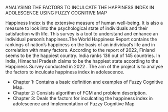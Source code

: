 ANALYSING THE FACTORS TO INCULCATE THE HAPPINESS INDEX IN ADOLESCENCE USING FUZZY COGNITIVE MAP

Happiness Index is the extensive measure of human well-being. It is also a measure to look into the psychological state of individuals and their satisfaction with life. This survey is a 
tool to understand and enhance an individual person’s happiness.The World Happiness Report contains the rankings of nation’s happiness on the basis of an individual’s life and in correlation with many factors. According to the report of 2022, Finland 
seems to be the happiest country. India ranks 136 out of 145 countries. In India, Himachal Pradesh claims to be the happiest state according to the Happiness Survey conducted in 2022 .
The aim of the project is to analyse the factors to inculcate happiness index in adolescence.
* Chapter 1: Contains a basic definition and examples of Fuzzy Cognitive Map.
* Chapter 2: Consists algorithm of FCM and problem description.
* Chapter 3: Deals the factors for inculcating the happiness index in adolescence and Implementation of Fuzzy Cognitive Map
